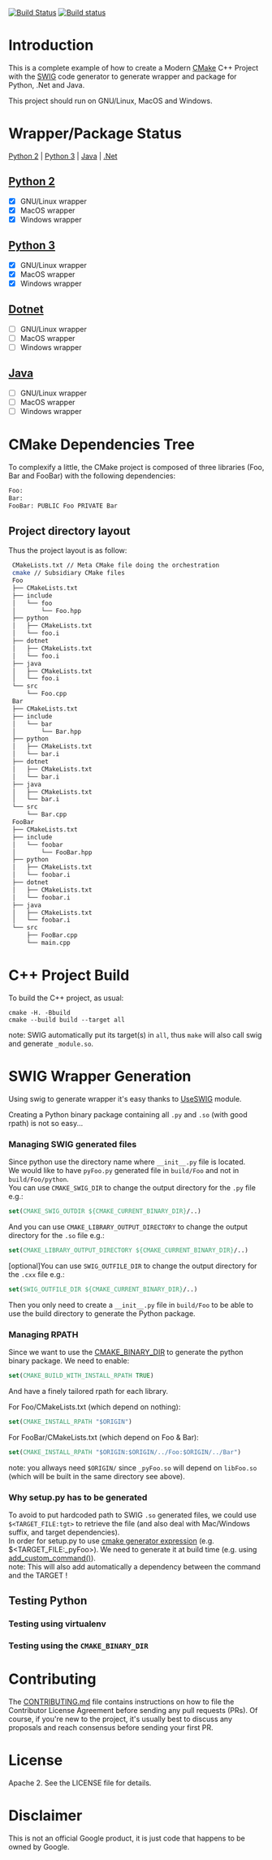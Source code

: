 [![Build Status](https://travis-ci.org/Mizux/cmake-swig.svg?branch=master)](https://travis-ci.org/Mizux/cmake-swig)
[![Build status](https://ci.appveyor.com/api/projects/status/a8pir5oh0gpt2q5u/branch/master?svg=true)](https://ci.appveyor.com/project/Mizux/cmake-swig/branch/master)

# Introduction
This is a complete example of how to create a Modern [CMake](https://cmake.org/) C++ Project
with the [SWIG](http://www.swig.org) code generator to generate wrapper and package for Python, .Net and Java.  

This project should run on GNU/Linux, MacOS and Windows.

# Wrapper/Package Status
<nav for="language">
<a href="#python-2">Python 2</a> |
<a href="#python-3">Python 3</a> |
<a href="#java">Java</a> |
<a href="#dotnet">.Net</a>
</nav>

## [Python 2](#python-2)
- [x] GNU/Linux wrapper
- [x] MacOS wrapper
- [x] Windows wrapper

## [Python 3](#python-3)
- [x] GNU/Linux wrapper
- [x] MacOS wrapper
- [x] Windows wrapper

## [Dotnet](#dotnet)
- [ ] GNU/Linux wrapper
- [ ] MacOS wrapper
- [ ] Windows wrapper

## [Java](#java)
- [ ] GNU/Linux wrapper
- [ ] MacOS wrapper
- [ ] Windows wrapper

# CMake Dependencies Tree
To complexify a little, the CMake project is composed of three libraries (Foo, Bar and FooBar)
with the following dependencies:  
```sh
Foo:
Bar:
FooBar: PUBLIC Foo PRIVATE Bar
```
## Project directory layout
Thus the project layout is as follow:
```sh
 CMakeLists.txt // Meta CMake file doing the orchestration
 cmake // Subsidiary CMake files
 Foo
 ├── CMakeLists.txt
 ├── include
 │   └── foo
 │       └── Foo.hpp
 ├── python
 │   ├── CMakeLists.txt
 │   └── foo.i
 ├── dotnet
 │   ├── CMakeLists.txt
 │   └── foo.i
 ├── java
 │   ├── CMakeLists.txt
 │   └── foo.i
 └── src
     └── Foo.cpp
 Bar
 ├── CMakeLists.txt
 ├── include
 │   └── bar
 │       └── Bar.hpp
 ├── python
 │   ├── CMakeLists.txt
 │   └── bar.i
 ├── dotnet
 │   ├── CMakeLists.txt
 │   └── bar.i
 ├── java
 │   ├── CMakeLists.txt
 │   └── bar.i
 └── src
     └── Bar.cpp
 FooBar
 ├── CMakeLists.txt
 ├── include
 │   └── foobar
 │       └── FooBar.hpp
 ├── python
 │   ├── CMakeLists.txt
 │   └── foobar.i
 ├── dotnet
 │   ├── CMakeLists.txt
 │   └── foobar.i
 ├── java
 │   ├── CMakeLists.txt
 │   └── foobar.i
 └── src
     ├── FooBar.cpp
     └── main.cpp
```

# C++ Project Build
To build the C++ project, as usual:
```shell
cmake -H. -Bbuild
cmake --build build --target all
```
note: SWIG automatically put its target(s) in `all`, thus `make` will also call
swig and generate `_module.so`.

# SWIG Wrapper Generation
Using swig to generate wrapper it's easy thanks to
[UseSWIG](https://cmake.org/cmake/help/latest/module/UseSWIG.html) module.  

Creating a Python binary package containing all `.py` and `.so` (with good rpath) is not so easy... 

### Managing SWIG generated files
Since python use the directory name where `__init__.py` file is located.  
We would like to have `pyFoo.py` generated file in `build/Foo` and not in `build/Foo/python`.  
You can use `CMAKE_SWIG_DIR` to change the output directory for the `.py` file e.g.:
```cmake
set(CMAKE_SWIG_OUTDIR ${CMAKE_CURRENT_BINARY_DIR}/..)
```
And you can use `CMAKE_LIBRARY_OUTPUT_DIRECTORY` to change the output directory for the `.so` file e.g.:
```cmake
set(CMAKE_LIBRARY_OUTPUT_DIRECTORY ${CMAKE_CURRENT_BINARY_DIR}/..)
```
[optional]You can use `SWIG_OUTFILE_DIR` to change the output directory for the `.cxx` file e.g.:
```cmake
set(SWIG_OUTFILE_DIR ${CMAKE_CURRENT_BINARY_DIR}/..)
```
Then you only need to create a `__init__.py` file in `build/Foo` to be able to use
the build directory to generate the Python package.

### Managing RPATH
Since we want to use the [CMAKE_BINARY_DIR](https://cmake.org/cmake/help/latest/variable/CMAKE_BINARY_DIR.html) to generate the python binary package.
We need to enable:
```cmake
set(CMAKE_BUILD_WITH_INSTALL_RPATH TRUE)
```
And have a finely tailored rpath for each library.

For Foo/CMakeLists.txt (which depend on nothing):
```cmake
set(CMAKE_INSTALL_RPATH "$ORIGIN")
```

For FooBar/CMakeLists.txt (which depend on Foo & Bar):
```cmake
set(CMAKE_INSTALL_RPATH "$ORIGIN:$ORIGIN/../Foo:$ORIGIN/../Bar")
```

note: you allways need `$ORIGIN/` since `_pyFoo.so` will depend on `libFoo.so`
(which will be built in the same directory see above).

### Why setup.py has to be generated
To avoid to put hardcoded path to SWIG `.so` generated files,
we could use `$<TARGET_FILE:tgt>` to retrieve the file (and also deal with Mac/Windows suffix, and target dependencies).  
In order for setup.py to use
[cmake generator expression](https://cmake.org/cmake/help/latest/manual/cmake-generator-expressions.7.html#informational-expressions)
(e.g. $<TARGET_FILE:_pyFoo>). We need to generate it at build time (e.g. using
[add_custom_command()](https://cmake.org/cmake/help/latest/command/add_custom_command.html)).  
note: This will also add automatically a dependency between the command and the TARGET !

## Testing Python
### Testing using virtualenv

### Testing using the `CMAKE_BINARY_DIR`

# Contributing

The [CONTRIBUTING.md](./CONTRIBUTING.md) file contains instructions on how to
file the Contributor License Agreement before sending any pull requests (PRs).
Of course, if you're new to the project, it's usually best to discuss any
proposals and reach consensus before sending your first PR.

# License

Apache 2. See the LICENSE file for details.

# Disclaimer

This is not an official Google product, it is just code that happens to be
owned by Google.

